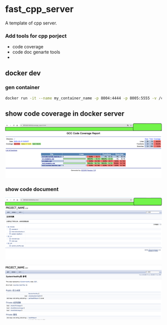 # fast_cpp_server

A template of cpp server.


### Add tools for cpp porject

* code coverage
* code doc genarte tools
* 

## docker dev

### gen container

```bash
docker run -it --name my_container_name -p 8004:4444 -p 8005:5555 -v /code:/workspace fast_cpp_dev:latest /bin/bash
```

## show code coverage in docker server

![file_tree](./images/coverage.png)

### show code document

![file_tree](./images/file_tree.png)

![file_tree](./images/class_info.png)
